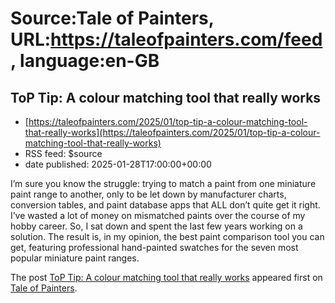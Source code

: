 # Source:Tale of Painters, URL:https://taleofpainters.com/feed, language:en-GB

## ToP Tip: A colour matching tool that really works
 - [https://taleofpainters.com/2025/01/top-tip-a-colour-matching-tool-that-really-works](https://taleofpainters.com/2025/01/top-tip-a-colour-matching-tool-that-really-works)
 - RSS feed: $source
 - date published: 2025-01-28T17:00:00+00:00

<p>I’m sure you know the struggle: trying to match a paint from one miniature paint range to another, only to be let down by manufacturer charts, conversion tables, and paint database apps that ALL don’t quite get it right. I’ve wasted a lot of money on mismatched paints over the course of my hobby career. So, I sat down and spent the last few years working on a solution. The result is, in my opinion, the best paint comparison tool you can get, featuring professional hand-painted swatches for the seven most popular miniature paint ranges.</p>
<p>The post <a href="https://taleofpainters.com/2025/01/top-tip-a-colour-matching-tool-that-really-works/">ToP Tip: A colour matching tool that really works</a> appeared first on <a href="https://taleofpainters.com">Tale of Painters</a>.</p>


